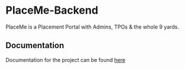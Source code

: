 # PlaceMe-Backend
PlaceMe is a Placement Portal with Admins, TPOs &amp; the whole 9 yards.
## Documentation
Documentation for the project can be found [here](https://github.com/ssdet/PlaceMe-Backend/wiki)
